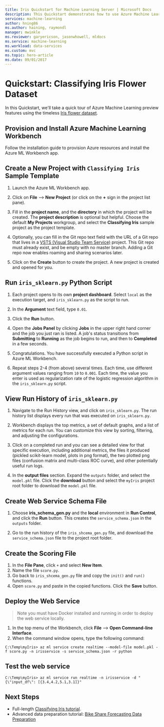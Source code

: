 ```yaml
---
title: Iris Quickstart for Machine Learning Server | Microsoft Docs
description: This Quickstart demonstrates how to use Azure Machine Learning to process the timeless Iris flower dataset with the Azure Machine Learning Workbench.
services: machine-learning
author: hning86
ms.author: haining, raymondl
manager: mwinkle
ms.reviewer: garyericson, jasonwhowell, mldocs
ms.service: machine-learning
ms.workload: data-services
ms.custom: mvc
ms.topic: hero-article
ms.date: 09/01/2017
---
```


# Quickstart: Classifying Iris Flower Dataset
In this Quickstart, we'll take a quick tour of Azure Machine Learning preview features using the timeless [Iris flower dataset](https://en.wikipedia.org/wiki/iris_flower_data_set). 

## Provision and Install Azure Machine Learning Workbench
Follow the installation guide to provision Azure resources and install the Azure ML Workbench app.

## Create a New Project with `Classifying Iris` Sample Template 
1. Launch the Azure ML Workbench app. 

2. Click on **File** --> **New Project** (or click on the **+** sign in the project list pane). 

3. Fill in the **project name**, and the **directory** in which the project will be created. The **project description** is optional but helpful. Choose the default **My Projects** workgroup, and select the **Classifying Iris** sample project as the project template.

4. Optionally, you can fill in the Git repo text field with the URL of a Git repo that lives in a [VSTS (Visual Studio Team Service)](https://www.visualstudio.com) project. This Git repo must already exist, and be empty with no master branch. Adding a Git repo now enables roaming and sharing scenarios later.

5. Click on the **Create** button to create the project. A new project is created and opened for you.

## Run `iris_sklearn.py` Python Script
1. Each project opens to its own **project dashboard**. Select `local` as the execution target, and `iris_sklearn.py` as the script to run.

2. In the **Argument** text field, type `0.01`.

3. Click the **Run** button.

4. Open the **Jobs Panel** by clicking **Jobs** in the upper right hand corner and the job you just ran is listed. A job's status transitions from **Submitting** to **Running** as the job begins to run, and then to **Completed** in a few seconds. 

5. Congratulations. You have successfully executed a Python script in Azure ML Workbench.

6. Repeat steps 2-4 (from above) several times. Each time, use different argument values ranging from `10` to `0.001`. Each time, the value you enter is used as regularization rate of the logistic regression algorithm in the `iris_sklearn.py` script.

## View Run History of `iris_sklearn.py`
1. Navigate to the Run History view, and click on `iris_sklearn.py`. The run history list displays every run that was executed on `iris_sklearn.py`. 

2. Workbench displays the top metrics, a set of default graphs, and a list of metrics for each run. You can customize this view by sorting, filtering, and adjusting the configurations.

3. Click on a completed run and you can see a detailed view for that specific execution, including additional metrics, the files it produced (pickled scikit-learn model, plots in png format), the two plotted png files (confusion matrix and multi-class ROC curve), and other potentially useful run logs.

4. In the **output files** section. Expand the `outputs` folder, and select the `model.pkl` file. Click the **download** button and select the `myIris` project root folder to download the `model.pkl` file.

## Create Web Service Schema File
1. Choose **iris_schema_gen.py** and the **local** environment in **Run Control**, and click the **Run** button. This creates the `service_schema.json` in the `outputs` folder.

2. Go to the run history of the `iris_shcema_gen.py` file, and download the `service_schema.json` file to the project root folder.

## Create the Scoring File
1. In the **File Pane**, click `+` and select **New Item**.
2. Name the file `score.py`.
3. Go back to `iris_shcema_gen.py` file and copy the `init()` and `run()` functions. 
4. Open `score.py` and paste in the copied functions. Click the **Save** button.

## Deploy the Web Service
>Note you must have Docker installed and running in order to deploy the web service locally.
1. In the top menu of the Workbench, click **File** --> **Open Command-line Interface**.
2. When the command window opens, type the following command:

```batch
C:\Temp\myIris> az ml service create realtime --model-file model.pkl -f score.py -n irisservice -s service_schema.json -r python
```
 
## Test the web service
```batch
C:\Temp\myIris> az ml service run realtime -n irisservice -d "{\"input_df\": [{3.4,4.2,5.1,3.1]}"
```

## Next Steps
- Full-length [Classifying Iris tutorial](tutorial-classifying-iris.md).
- Advanced data preparation tutorial: [Bike Share Forecasting Data Preparation](tutorial-bikeshare-dataprep.md)
